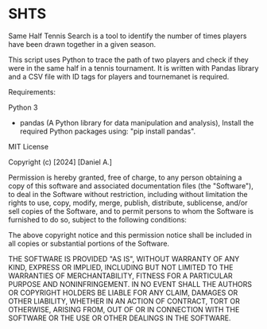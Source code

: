 # SHTS

Same Half Tennis Search is a tool to identify the number of times players have been drawn together in a given season. 

This script uses Python to trace the path of two players and check if they were in the same half in a tennis tournament. It is written with Pandas library and a CSV file with ID tags for players and tournemanet is required.

Requirements:

Python 3
- pandas (A Python library for data manipulation and analysis), 
Install the required Python packages using: "pip install pandas".


MIT License

Copyright (c) [2024] [Daniel A.]

Permission is hereby granted, free of charge, to any person obtaining a copy of this software and associated documentation files (the "Software"), to deal in the Software without restriction, including without limitation the rights to use, copy, modify, merge, publish, distribute, sublicense, and/or sell copies of the Software, and to permit persons to whom the Software is furnished to do so, subject to the following conditions:

The above copyright notice and this permission notice shall be included in all copies or substantial portions of the Software.

THE SOFTWARE IS PROVIDED "AS IS", WITHOUT WARRANTY OF ANY KIND, EXPRESS OR IMPLIED, INCLUDING BUT NOT LIMITED TO THE WARRANTIES OF MERCHANTABILITY, FITNESS FOR A PARTICULAR PURPOSE AND NONINFRINGEMENT. IN NO EVENT SHALL THE AUTHORS OR COPYRIGHT HOLDERS BE LIABLE FOR ANY CLAIM, DAMAGES OR OTHER LIABILITY, WHETHER IN AN ACTION OF CONTRACT, TORT OR OTHERWISE, ARISING FROM, OUT OF OR IN CONNECTION WITH THE SOFTWARE OR THE USE OR OTHER DEALINGS IN THE SOFTWARE.
